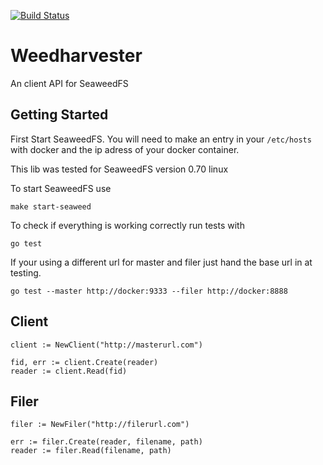 [![Build Status](https://travis-ci.org/ChristianNorbertBraun/Weedharvester.svg?branch=master)](https://travis-ci.org/ChristianNorbertBraun/Weedharvester)
# Weedharvester
An client API for SeaweedFS

## Getting Started
First Start SeaweedFS. You will need to make an entry in your `/etc/hosts` with
docker and the ip adress of your docker container.

This lib was tested for SeaweedFS version 0.70 linux

To start SeaweedFS use 

```
make start-seaweed
```

To check if everything is working correctly run tests with
```
go test
```
If your using a different url for master and filer just hand the base
url in at testing.

```
go test --master http://docker:9333 --filer http://docker:8888
```

## Client

```
client := NewClient("http://masterurl.com")

fid, err := client.Create(reader)
reader := client.Read(fid)

```

## Filer

```
filer := NewFiler("http://filerurl.com")

err := filer.Create(reader, filename, path)
reader := filer.Read(filename, path)
```
